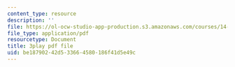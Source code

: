 ```yaml
---
content_type: resource
description: ''
file: https://ol-ocw-studio-app-production.s3.amazonaws.com/courses/14-01sc-principles-of-microeconomics-fall-2011/be18790242d533664580186f41d5e49c_DZHguXpwuXU.pdf
file_type: application/pdf
resourcetype: Document
title: 3play pdf file
uid: be187902-42d5-3366-4580-186f41d5e49c
---
```

